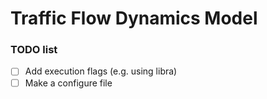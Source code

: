 # Traffic Flow Dynamics Model

### TODO list
- [ ] Add execution flags (e.g. using libra)
- [ ] Make a configure file